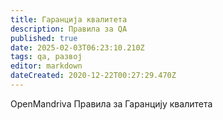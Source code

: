 ```yaml
---
title: Гаранција квалитета
description: Правила за QA
published: true
date: 2025-02-03T06:23:10.210Z
tags: qa, развој
editor: markdown
dateCreated: 2020-12-22T00:27:29.470Z
---
```


OpenMandriva Правила за Гаранцију квалитета

